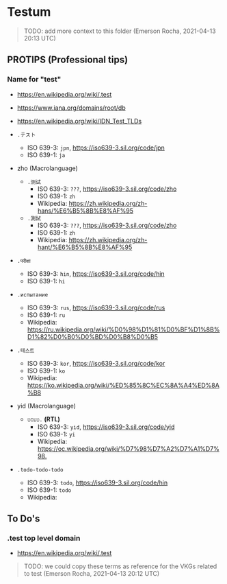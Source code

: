 # Testum

> TODO: add more context to this folder (Emerson Rocha, 2021-04-13 20:13 UTC)

## PROTIPS (Professional tips)

### Name for "test"
- <https://en.wikipedia.org/wiki/.test>
- <https://www.iana.org/domains/root/db>
- <https://en.wikipedia.org/wiki/IDN_Test_TLDs>

- `.テスト`
  - ISO 639-3: `jpn`, https://iso639-3.sil.org/code/jpn
  - ISO 639-1: `ja`
- zho (Macrolanguage)
    - `.测试`
        - ISO 639-3: `???`, https://iso639-3.sil.org/code/zho
        - ISO 639-1: `zh`
        - Wikipedia: <https://zh.wikipedia.org/zh-hans/%E6%B5%8B%E8%AF%95>
    - `.測試`
      - ISO 639-3: `???`,  https://iso639-3.sil.org/code/zho
      - ISO 639-1: `zh`
      - Wikipedia: <https://zh.wikipedia.org/zh-hant/%E6%B5%8B%E8%AF%95>
- `.परीक्षा`
  - ISO 639-3: `hin`, https://iso639-3.sil.org/code/hin
  - ISO 639-1: `hi`
- `.испытание`
  - ISO 639-3: `rus`, https://iso639-3.sil.org/code/rus
  - ISO 639-1: `ru`
  - Wikipedia: <https://ru.wikipedia.org/wiki/%D0%98%D1%81%D0%BF%D1%8B%D1%82%D0%B0%D0%BD%D0%B8%D0%B5>
- `.테스트`
  - ISO 639-3: `kor`, https://iso639-3.sil.org/code/kor
  - ISO 639-1: `ko`
  - Wikipedia: <https://ko.wikipedia.org/wiki/%ED%85%8C%EC%8A%A4%ED%8A%B8>
- yid (Macrolanguage)
  - `‏.טעסט` **(RTL)**
    - ISO 639-3: `yid`, https://iso639-3.sil.org/code/yid
    - ISO 639-1: `yi`
    - Wikipedia: <https://oc.wikipedia.org/wiki/%D7%98%D7%A2%D7%A1%D7%98.>
- `.todo-todo-todo`
  - ISO 639-3: `todo`, https://iso639-3.sil.org/code/hin
  - ISO 639-1: `todo`
  - Wikipedia: <todo>




## To Do's
### .test top level domain
- <https://en.wikipedia.org/wiki/.test>

> TODO: we could copy these terms as reference for the VKGs related to test
  (Emerson Rocha, 2021-04-13 20:12 UTC)